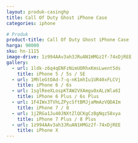 ```yaml
---
layout: produk-casinghp
title: Call Of Duty Ghost iPhone Case
categories: iphone

# Produk
product-title: Call Of Duty Ghost iPhone Case
harga: 90000
sku: hn-1115
image-drive: 1z994AAv3ah3JRuAN1HMGz2f-74xDjREE
gallery:
  - url: 1ldk-z6q4qENFzNimUORhxKmsLwent5ds
    title: iPhone 5 / 5s / SE
  - url: 1MhleGtOAd-7-q-nK1mhIu1UR40xFLCVj
    title: iPhone 6 / 6s
  - url: 1sglReeXLospKTAW2VXAmgu8xALzWla6I
    title: iPhone 6 Plus / 6s Plus
  - url: 1F4IWx3TVhLZPycSftBMJjaMmAzVQDAIm
    title: iPhone 7 / 8
  - url: 1jZRGa1Ju40JNXtZlQCKgCzBgNqz58xya
    title: iPhone 7 Plus / 8 Plus
  - url: 1z994AAv3ah3JRuAN1HMGz2f-74xDjREE
    title: iPhone X
---
```

